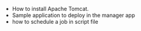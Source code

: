 * How to install Apache Tomcat.
* Sample application to deploy in the manager app
* how to schedule a job in script file 
